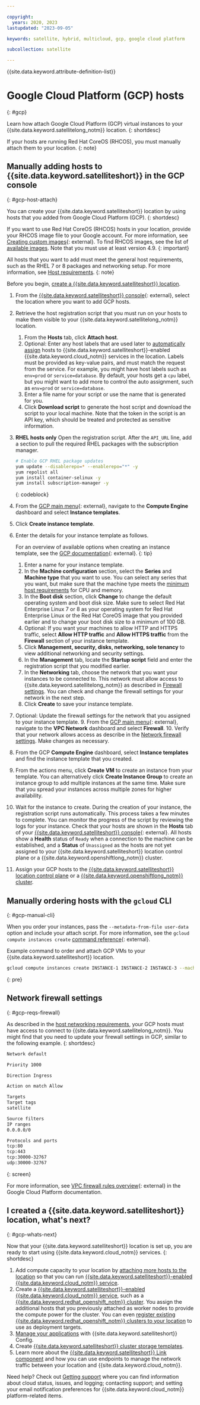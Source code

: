 ```yaml
---

copyright:
  years: 2020, 2023
lastupdated: "2023-09-05"

keywords: satellite, hybrid, multicloud, gcp, google cloud platform

subcollection: satellite

---
```


{{site.data.keyword.attribute-definition-list}}


# Google Cloud Platform (GCP) hosts
{: #gcp}

Learn how attach Google Cloud Platform (GCP) virtual instances to your {{site.data.keyword.satellitelong_notm}} location.
{: shortdesc}

If your hosts are running Red Hat CoreOS (RHCOS), you must manually attach them to your location.
{: note}


## Manually adding hosts to {{site.data.keyword.satelliteshort}} in the GCP console
{: #gcp-host-attach}

You can create your {{site.data.keyword.satelliteshort}} location by using hosts that you added from Google Cloud Platform (GCP).
{: shortdesc}


If you want to use Red Hat CoreOS (RHCOS) hosts in your location, provide your RHCOS image file to your Google account. For more information, see [Creating custom images](https://cloud.google.com/compute/docs/images/create-custom){: external}. To find RHCOS images, see the list of [available images](https://mirror.openshift.com/pub/openshift-v4/x86_64/dependencies/rhcos/). Note that you must use at least version 4.9.
{: important}


All hosts that you want to add must meet the general host requirements, such as the RHEL 7 or 8 packages and networking setup. For more information, see [Host requirements](/docs/satellite?topic=satellite-host-reqs).
{: note}

Before you begin, [create a {{site.data.keyword.satelliteshort}} location](/docs/satellite?topic=satellite-locations).

1. From the [{{site.data.keyword.satelliteshort}} console](https://cloud.ibm.com/satellite/locations){: external}, select the location where you want to add GCP hosts.
2. Retrieve the host registration script that you must run on your hosts to make them visible to your {{site.data.keyword.satellitelong_notm}} location.
    1. From the **Hosts** tab, click **Attach host**.
    2. Optional: Enter any host labels that are used later to [automatically assign](/docs/satellite?topic=satellite-assigning-hosts#host-autoassign-ov) hosts to {{site.data.keyword.satelliteshort}}-enabled {{site.data.keyword.cloud_notm}} services in the location. Labels must be provided as key-value pairs, and must match the request from the service. For example, you might have host labels such as `env=prod` or `service=database`. By default, your hosts get a `cpu` label, but you might want to add more to control the auto assignment, such as `env=prod` or `service=database`.
    3. Enter a file name for your script or use the name that is generated for you.
    4. Click **Download script** to generate the host script and download the script to your local machine. Note that the token in the script is an API key, which should be treated and protected as sensitive information.
3. **RHEL hosts only** Open the registration script. After the `API_URL` line, add a section to pull the required RHEL packages with the subscription manager.
    ```sh
    # Enable GCP RHEL package updates
    yum update --disablerepo=* --enablerepo="*" -y
    yum repolist all
    yum install container-selinux -y
    yum install subscription-manager -y
    ```
    {: codeblock}

4. From the [GCP main menu](https://console.cloud.google.com/getting-started){: external}, navigate to the **Compute Engine** dashboard and select **Instance templates**.
5. Click **Create instance template**.
6. Enter the details for your instance template as follows.

    For an overview of available options when creating an instance template, see the [GCP documentation](https://cloud.google.com/compute/docs/instance-templates/create-instance-templates){: external}.
    {: tip}

    1. Enter a name for your instance template.
    2. In the **Machine configuration** section, select the **Series** and **Machine type** that you want to use. You can select any series that you want, but make sure that the machine type meets the [minimum host requirements](/docs/satellite?topic=satellite-host-reqs) for CPU and memory.
    3. In the **Boot disk** section, click **Change** to change the default operating system and boot disk size. Make sure to select Red Hat Enterprise Linux 7 or 8 as your operating system for Red Hat Enterprise Linux or the Red Hat CoreOS image that you provided earlier and to change your boot disk size to a minimum of 100 GB.
    4. Optional: If you want your machines to allow HTTP and HTTPS traffic, select **Allow HTTP traffic** and **Allow HTTPS traffic** from the **Firewall** section of your instance template.
    5. Click **Management, security, disks, networking, sole tenancy** to view additional networking and security settings.
    6. In the **Management** tab, locate the **Startup script** field and enter the registration script that you modified earlier.
    7. In the **Networking** tab, choose the network that you want your instances to be connected to. This network must allow access to {{site.data.keyword.satellitelong_notm}} as described in [Firewall settings](#gcp-reqs-firewall). You can check and change the firewall settings for your network in the next step.
    8. Click **Create** to save your instance template.
7. Optional: Update the firewall settings for the network that you assigned to your instance template.
    9. From the [GCP main menu](https://console.cloud.google.com/getting-started){: external}, navigate to the **VPC Network** dashboard and select **Firewall**.
    10. Verify that your network allows access as describe in the [Network firewall settings](#gcp-reqs-firewall). Make changes as necessary.
8. From the GCP **Compute Engine** dashboard, select **Instance templates** and find the instance template that you created.
9. From the actions menu, click **Create VM** to create an instance from your template. You can alternatively click **Create Instance Group** to create an instance group to add multiple instances at the same time. Make sure that you spread your instances across multiple zones for higher availability.
10. Wait for the instance to create. During the creation of your instance, the registration script runs automatically. This process takes a few minutes to complete. You can monitor the progress of the script by reviewing the logs for your instance. Check that your hosts are shown in the **Hosts** tab of your [{{site.data.keyword.satelliteshort}} console](https://cloud.ibm.com/satellite/locations){: external}. All hosts show a **Health** status of `Ready` when a connection to the machine can be established, and a **Status** of `Unassigned` as the hosts are not yet assigned to your {{site.data.keyword.satelliteshort}} location control plane or a {{site.data.keyword.openshiftlong_notm}} cluster.
11. Assign your GCP hosts to the [{{site.data.keyword.satelliteshort}} location control plane](/docs/satellite?topic=satellite-setup-control-plane) or a [{{site.data.keyword.openshiftlong_notm}} cluster](/docs/satellite?topic=satellite-assigning-hosts#host-assign-manual).


## Manually ordering hosts with the `gcloud` CLI
{: #gcp-manual-cli}

When you order your instances, pass the `--metadata-from-file user-data` option and include your attach script. For more information, see the `gcloud compute instances create` [command reference](https://cloud.google.com/sdk/gcloud/reference/compute/instances/create){: external}. 

Example command to order and attach GCP VMs to your {{site.data.keyword.satelliteshort}} location.

```sh
gcloud compute instances create INSTANCE-1 INSTANCE-2 INSTANCE-3 --machine-type=n2-standard-8 --source-instance-template INSTANCE-TEMPLATE --metadata-from-file user-data=ATTACH-SCRIPT-LOCATION --zone ZONE --image-family=IMAGE-FAMILY --image-project=IMAGE-PROJECT
```
{: pre}


## Network firewall settings
{: #gcp-reqs-firewall}

As described in the [host networking requirements](/docs/satellite?topic=satellite-reqs-host-network), your GCP hosts must have access to connect to {{site.data.keyword.satellitelong_notm}}. You might find that you need to update your firewall settings in GCP, similar to the following example.
{: shortdesc}

```sh
Network default

Priority 1000

Direction Ingress

Action on match Allow

Targets
Target tags
satellite

Source filters
IP ranges
0.0.0.0/0

Protocols and ports
tcp:80
tcp:443
tcp:30000-32767
udp:30000-32767
```
{: screen}

For more information, see [VPC firewall rules overview](https://cloud.google.com/firewall/docs/firewalls){: external} in the Google Cloud Platform documentation.




## I created a {{site.data.keyword.satelliteshort}} location, what's next?
{: #gcp-whats-next}

Now that your {{site.data.keyword.satelliteshort}} location is set up, you are ready to start using {{site.data.keyword.cloud_notm}} services.
{: shortdesc}

1. Add compute capacity to your location by [attaching more hosts to the location](/docs/satellite?topic=satellite-attach-hosts) so that you can run [{{site.data.keyword.satelliteshort}}-enabled {{site.data.keyword.cloud_notm}} service](/docs/satellite?topic=satellite-managed-services).
2. Create a [{{site.data.keyword.satelliteshort}}-enabled {{site.data.keyword.cloud_notm}} service](/docs/satellite?topic=satellite-managed-services), such as a [{{site.data.keyword.redhat_openshift_notm}} cluster](/docs/openshift?topic=openshift-satellite-clusters). You assign the additional hosts that you previously attached as worker nodes to provide the compute power for the cluster. You can even [register existing {{site.data.keyword.redhat_openshift_notm}} clusters to your location](/docs/satellite?topic=satellite-register-openshift-clusters) to use as deployment targets.
3. [Manage your applications](/docs/satellite?topic=satellite-cluster-config) with {{site.data.keyword.satelliteshort}} Config.
4. Create [{{site.data.keyword.satelliteshort}} cluster storage templates](/docs/satellite?topic=satellite-storage-template-ov).
5. Learn more about the [{{site.data.keyword.satelliteshort}} Link component](/docs/satellite?topic=satellite-link-location-cloud) and how you can use endpoints to manage the network traffic between your location and {{site.data.keyword.cloud_notm}}.

Need help? Check out [Getting support](/docs/satellite?topic=satellite-get-help) where you can find information about cloud status, issues, and logging; contacting support; and setting your email notification preferences for {{site.data.keyword.cloud_notm}} platform-related items.





